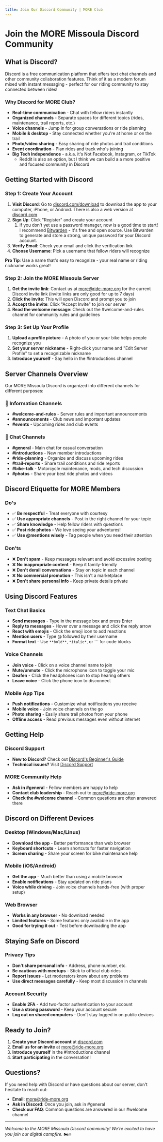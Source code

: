 ```yaml
---
title: Join Our Discord Community | MORE Club
---
```


# Join the MORE Missoula Discord Community

## What is Discord?

Discord is a free communication platform that offers text chat channels and other community collaboration features. Think of it as a modern forum mixed with instant messaging - perfect for our riding community to stay connected between rides!

### Why Discord for MORE Club?

- **Real-time communication** - Chat with fellow riders instantly
- **Organized channels** - Separate spaces for different topics (rides, maintenance, trail reports, etc.)
- **Voice channels** - Jump in for group conversations or ride planning
- **Mobile & desktop** - Stay connected whether you're at home or on the trail
- **Photo/video sharing** - Easy sharing of ride photos and trail conditions
- **Event coordination** - Plan rides and track who's joining
- **Big Tech Independence** - a.k.a. it's Not Facebook, Instagram, or TikTok
  - Reddit is also an option, but I think we can build a a more positive and focused community in Discord

## Getting Started with Discord

### Step 1: Create Your Account

1. **Visit Discord**: Go to [discord.com/download](https://discord.com/download) to download the app to your computer, iPhone, or Android. There is also a web version at [discord.com](https://discord.com)
2. **Sign Up**: Click "Register" and create your account
   1. If you don't yet use a password manager, now is a good time to start! I recommend [Bitwarden](https://bitwarden.com) - it's free and open source. Use Bitwarden to generate and store a strong, unique password for your Discord account.
3. **Verify Email**: Check your email and click the verification link
4. **Choose Username**: Pick a username that fellow riders will recognize

**Pro Tip**: Use a name that's easy to recognize - your real name or riding nickname works great!

### Step 2: Join the MORE Missoula Server

1. **Get the invite link**: Contact us at [more@ride-more.org](mailto:more@ride-more.org?subject=Discord%20Invite%20Request) for the current Discord invite link (invite links are only good for up to 7 days)
2. **Click the invite**: This will open Discord and prompt you to join
3. **Accept the invite**: Click "Accept Invite" to join our server
4. **Read the welcome message**: Check out the #welcome-and-rules channel for community rules and guidelines

### Step 3: Set Up Your Profile

1. **Upload a profile picture** - A photo of you or your bike helps people recognize you
2. **Set your server nickname** - Right-click your name and "Edit Server Profile" to set a recognizable nickname
3. **Introduce yourself** - Say hello in the #introductions channel

## Server Channels Overview

Our MORE Missoula Discord is organized into different channels for different purposes:

### 📢 Information Channels

- **#welcome-and-rules** - Server rules and important announcements
- **#announcements** - Club news and important updates
- **#events** - Upcoming rides and club events

### 💬 Chat Channels

- **#general** - Main chat for casual conversation
- **#introductions** - New member introductions
- **#ride-planning** - Organize and discuss upcoming rides
- **#trail-reports** - Share trail conditions and ride reports
- **#bike-talk** - Motorcycle maintenance, mods, and tech discussion
- **#photos** - Share your best ride photos and videos

## Discord Etiquette for MORE Members

### Do's

- ✅ **Be respectful** - Treat everyone with courtesy
- ✅ **Use appropriate channels** - Post in the right channel for your topic
- ✅ **Share knowledge** - Help fellow riders with questions
- ✅ **Post ride photos** - We love seeing your adventures!
- ✅ **Use @mentions wisely** - Tag people when you need their attention

### Don'ts

- ❌ **Don't spam** - Keep messages relevant and avoid excessive posting
- ❌ **No inappropriate content** - Keep it family-friendly
- ❌ **Don't derail conversations** - Stay on topic in each channel
- ❌ **No commercial promotion** - This isn't a marketplace
- ❌ **Don't share personal info** - Keep private details private

## Using Discord Features

### Text Chat Basics

- **Send messages** - Type in the message box and press Enter
- **Reply to messages** - Hover over a message and click the reply arrow
- **React with emojis** - Click the emoji icon to add reactions
- **Mention users** - Type @ followed by their username
- **Format text** - Use `**bold**`, `*italic*`, or ``` for code blocks

### Voice Channels

- **Join voice** - Click on a voice channel name to join
- **Mute/unmute** - Click the microphone icon to toggle your mic
- **Deafen** - Click the headphones icon to stop hearing others
- **Leave voice** - Click the phone icon to disconnect

### Mobile App Tips

- **Push notifications** - Customize what notifications you receive
- **Mobile voice** - Join voice channels on the go
- **Photo sharing** - Easily share trail photos from your phone
- **Offline access** - Read previous messages even without internet

## Getting Help

### Discord Support

- **New to Discord?** Check out [Discord's Beginner's Guide](https://support.discord.com/hc/en-us/articles/360045138571-Beginner-s-Guide-to-Discord)
- **Technical issues?** Visit [Discord Support](https://support.discord.com)

### MORE Community Help

- **Ask in #general** - Fellow members are happy to help
- **Contact club leadership** - Reach out to [more@ride-more.org](mailto:more@ride-more.org)
- **Check the #welcome channel** - Common questions are often answered there

## Discord on Different Devices

### Desktop (Windows/Mac/Linux)

- **Download the app** - Better performance than web browser
- **Keyboard shortcuts** - Learn shortcuts for faster navigation
- **Screen sharing** - Share your screen for bike maintenance help

### Mobile (iOS/Android)

- **Get the app** - Much better than using a mobile browser
- **Enable notifications** - Stay updated on ride plans
- **Voice while driving** - Join voice channels hands-free (with proper setup)

### Web Browser

- **Works in any browser** - No download needed
- **Limited features** - Some features only available in the app
- **Good for trying it out** - Test before downloading the app

## Staying Safe on Discord

### Privacy Tips

- **Don't share personal info** - Address, phone number, etc.
- **Be cautious with meetups** - Stick to official club rides
- **Report issues** - Let moderators know about any problems
- **Use direct messages carefully** - Keep most discussion in channels

### Account Security

- **Enable 2FA** - Add two-factor authentication to your account
- **Use a strong password** - Keep your account secure
- **Log out on shared computers** - Don't stay logged in on public devices

## Ready to Join?

1. **Create your Discord account** at [discord.com](https://discord.com)
2. **Email us for an invite** at [more@ride-more.org](mailto:more@ride-more.org?subject=Discord%20Invite%20Request)
3. **Introduce yourself** in the #introductions channel
4. **Start participating** in the conversation!

## Questions?

If you need help with Discord or have questions about our server, don't hesitate to reach out:

- **Email**: [more@ride-more.org](mailto:more@ride-more.org?subject=Discord%20Help)
- **Ask in Discord**: Once you join, ask in #general
- **Check our FAQ**: Common questions are answered in our #welcome channel

---

*Welcome to the MORE Missoula Discord community! We're excited to have you join our digital campfire.* 🏍️🔥
